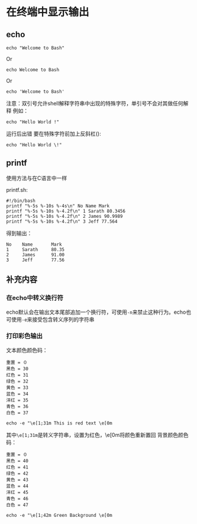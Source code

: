 # 在终端中显示输出
## echo
```shell
echo "Welcome to Bash"
```
Or
```shell
echo Welcome to Bash
```
Or
```shell
echo 'Welcome to Bash'
```
注意：双引号允许shell解释字符串中出现的特殊字符，单引号不会对其做任何解释
例如：
```shell
echo "Hello World !"
```
运行后出错
要在特殊字符前加上反斜杠(\):
```shell
echo "Hello World \!"
```

## printf
使用方法与在C语言中一样

printf.sh:
```shell
#!/bin/bash
printf "%-5s %-10s %-4s\n" No Name Mark
printf "%-5s %-10s %-4.2f\n" 1 Sarath 80.3456
printf "%-5s %-10s %-4.2f\n" 2 James 90.9989
printf "%-5s %-10s %-4.2f\n" 3 Jeff 77.564
```
得到输出：
```
No    Name       Mark
1     Sarath     80.35
2     James      91.00
3     Jeff       77.56
```

## 补充内容
### 在echo中转义换行符
echo默认会在输出文本尾部追加一个换行符，可使用`-n`来禁止这种行为。echo也可使用`-e`来接受包含转义序列的字符串
### 打印彩色输出
文本颜色颜色码：
```
重置 = ０
黑色 = 30
红色 = 31
绿色 = 32
黄色 = 33
蓝色 = 34
洋红 = 35
青色 = 36
白色 = 37
```
```shell
echo -e "\e[1;31m This is red text \e[0m
```
其中`\e[1;31m`是转义字符串，设置为红色，\e[0m将颜色重新置回
背景颜色颜色码：
```
重置 = ０
黑色 = 40
红色 = 41
绿色 = 42
黄色 = 43
蓝色 = 44
洋红 = 45
青色 = 46
白色 = 47
```
```shell
echo -e "\e[1;42m Green Background \e[0m
```